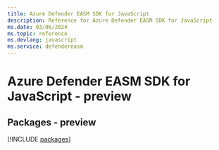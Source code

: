 ```yaml
---
title: Azure Defender EASM SDK for JavaScript
description: Reference for Azure Defender EASM SDK for JavaScript
ms.date: 03/06/2024
ms.topic: reference
ms.devlang: javascript
ms.service: defendereasm
---
```

# Azure Defender EASM SDK for JavaScript - preview
## Packages - preview
[!INCLUDE [packages](defender-easm-index.md)]